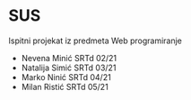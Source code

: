 # SUS
Ispitni projekat iz predmeta Web programiranje

- Nevena Minić SRTd 02/21
- Natalija Simić SRTd 03/21
- Marko Ninić SRTd 04/21
- Milan Ristić SRTd 05/21

